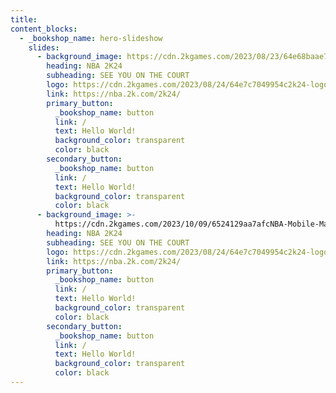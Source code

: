 ```yaml
---
title:
content_blocks:
  - _bookshop_name: hero-slideshow
    slides:
      - background_image: https://cdn.2kgames.com/2023/08/23/64e68baae75e2NBA2K24_keyart.jpg
        heading: NBA 2K24
        subheading: SEE YOU ON THE COURT
        logo: https://cdn.2kgames.com/2023/08/24/64e7c7049954c2k24-logo.jpg
        link: https://nba.2k.com/2k24/
        primary_button:
          _bookshop_name: button
          link: /
          text: Hello World!
          background_color: transparent
          color: black
        secondary_button:
          _bookshop_name: button
          link: /
          text: Hello World!
          background_color: transparent
          color: black
      - background_image: >-
          https://cdn.2kgames.com/2023/10/09/6524129aa7afcNBA-Mobile-Marquee-KM.jpg
        heading: NBA 2K24
        subheading: SEE YOU ON THE COURT
        logo: https://cdn.2kgames.com/2023/08/24/64e7c7049954c2k24-logo.jpg
        link: https://nba.2k.com/2k24/
        primary_button:
          _bookshop_name: button
          link: /
          text: Hello World!
          background_color: transparent
          color: black
        secondary_button:
          _bookshop_name: button
          link: /
          text: Hello World!
          background_color: transparent
          color: black
---
```

